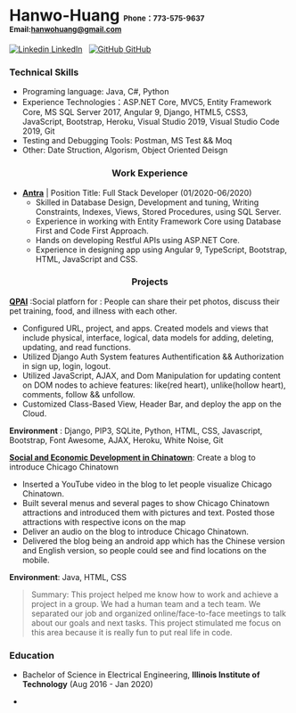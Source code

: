 # **Hanwo-Huang**           <font size = "2"> Phone：773-575-9637  Email:hanwohuang@gmail.com</font>
[![Linkedin](https://i.stack.imgur.com/gVE0j.png) LinkedIn](https://www.linkedin.com/in/hanwo-huang/)
&nbsp;
[![GitHub](https://i.stack.imgur.com/tskMh.png) GitHub](https://github.com/ilhhw88/)

### **Technical Skills**
- Programing language: Java, C#, Python
- Experience Technologies：ASP.NET Core, MVC5, Entity Framework Core, MS SQL Server 2017, Angular 9, Django, HTML5, CSS3, JavaScript, Bootstrap, Heroku, Visual Studio 2019, Visual Studio Code 2019, Git
- Testing and Debugging Tools: Postman, MS Test && Moq
- Other: Date Struction, Algorism, Object Oriented Deisgn
### <center> **Work Experience** </Center>
- **[Antra](https://antra.com/)** | Position Title: Full Stack Developer (01/2020-06/2020)
    -   Skilled in Database Design, Development and tuning, Writing Constraints, Indexes, Views, Stored Procedures, using SQL Server. 
    -   Experience in working with Entity Framework Core using Database First and Code First Approach. 
    - Hands on developing Restful APIs using ASP.NET Core. 
    - Experience in designing app using Angular 9, TypeScript, Bootstrap, HTML, JavaScript and CSS.
  
    
### <center> **Projects** </center>

**[QPAl](https://damp-temple-09335.herokuapp.com)** :Social platforn for : People can share their pet photos, discuss their pet training, food, and illness with each other.
-	Configured URL, project, and apps. Created models and views that include physical, interface, logical, data models for adding, deleting, updating, and read functions.
-	Utilized Django Auth System features Authentification && Authorization in sign up, login, logout.
-	Utilized JavaScript, AJAX, and Dom Manipulation for updating content on DOM nodes to achieve features: like(red heart), unlike(hollow heart), comments, follow && unfollow.
- Customized Class-Based View, Header Bar, and deploy the app on the Cloud.

**Environment** :  Django, PIP3, SQLite, Python, HTML, CSS, Javascript, Bootstrap, Font Awesome, 
AJAX, Heroku, White Noise, Git

**[Social and Economic Development in Chinatown](https://tech-team-chinatown-ipro-497-313.github.io/TECH-team/index.html)**: Create a blog to introduce Chicago Chinatown
- Inserted a YouTube video in the blog to let people visualize Chicago Chinatown.
-  Built several menus and several pages to show Chicago Chinatown attractions and introduced them with pictures and text. Posted those attractions with respective icons on the map
-  Deliver an audio on the blog to introduce Chicago Chinatown.
-  Delivered the blog being an android app which has the Chinese version and English version, so people could see and find locations on the mobile.

**Environment**: Java, HTML, CSS
>Summary: This project helped me know how to work and achieve a project in a group. We had a human team and a tech team. We separated our job and organized online/face-to-face meetings to talk about our goals and next tasks. This project stimulated me  focus on this area because it is really fun to put real life in code.



### **Education** 
- Bachelor of Science in Electrical Engineering, **Illinois Institute of Technology**  (Aug 2016 - Jan 2020)
    




-

